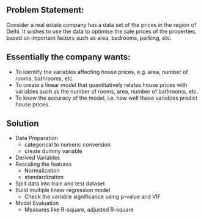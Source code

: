## Problem Statement:
Consider a real estate company has a data set of the prices in the region of Delhi. It wishes to use the data to optimise the sale prices of the properties, based on important factors such as area, bedrooms, parking, etc.

## Essentially the company wants:
- To identify the variables affecting house prices, e.g. area, number of rooms, bathrooms, etc.
- To create a linear model that quantitatively relates house prices with variables such as the number of rooms, area, number of bathrooms, etc.
- To know the accuracy of the model, i.e. how well these variables predict house prices.

## Solution
- Data Preparation
  - categorical to numeric conversion
  - create dummy variable 
- Derived Variables
- Rescaling the features
  - Normalization
  - standardization
- Split data into train and test dataset
- Build multiple linear regression model
  - Check the variable significance using p-value and VIF
- Model Evaluation
  - Measures like R-square, adjusted R-square
 
